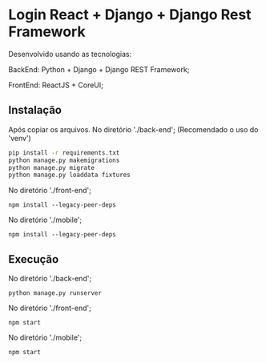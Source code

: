 # Login React + Django + Django Rest Framework

Desenvolvido usando as tecnologias:

BackEnd: Python + Django + Django REST Framework;

FrontEnd: ReactJS + CoreUI;

## Instalação

Após copiar os arquivos.
No diretório './back-end'; (Recomendado o uso do 'venv')

```bash
pip install -r requirements.txt
python manage.py makemigrations
python manage.py migrate
python manage.py loaddata fixtures
```

No diretório './front-end';
```
npm install --legacy-peer-deps
```

No diretório './mobile';
```
npm install --legacy-peer-deps
```

## Execução

No diretório './back-end';
```
python manage.py runserver
```

No diretório './front-end';

```
npm start
```

No diretório './mobile';

```
npm start
```
